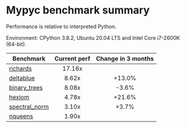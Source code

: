 # Mypyc benchmark summary

Performance is relative to interpreted Python.

Environment: CPython 3.8.2, Ubuntu 20.04 LTS and Intel Core i7-2600K (64-bit).

| Benchmark | Current perf | Change in 3 months |
| --- | :---: | :---: |
| [richards](benchmarks/richards.md) | 17.16x |  |
| [deltablue](benchmarks/deltablue.md) | 8.62x | +13.0% |
| [binary_trees](benchmarks/binary_trees.md) | 8.08x | -3.6% |
| [hexiom](benchmarks/hexiom.md) | 4.78x | +21.6% |
| [spectral_norm](benchmarks/spectral_norm.md) | 3.10x | +3.7% |
| [nqueens](benchmarks/nqueens.md) | 1.90x |  |
